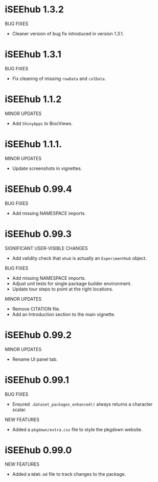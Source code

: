 # iSEEhub 1.3.2

BUG FIXES

* Cleaner version of bug fix introduced in version 1.3.1.

# iSEEhub 1.3.1

BUG FIXES

* Fix cleaning of missing `rowData` and `colData`.

# iSEEhub 1.1.2

MINOR UPDATES

* Add `ShinyApps` to BiocViews.

# iSEEhub 1.1.1.

MINOR UPDATES

* Update screenshots in vignettes.

# iSEEhub 0.99.4

BUG FIXES

* Add missing NAMESPACE imports.

# iSEEhub 0.99.3

SIGNIFICANT USER-VISIBLE CHANGES

* Add validity check that `ehub` is actually an `ExperimentHub` object.

BUG FIXES

* Add missing NAMESPACE imports.
* Adjust unit tests for single package builder environment.
* Update tour steps to point at the right locations.

MINOR UPDATES

* Remove CITATION file.
* Add an Introduction section to the main vignette.

# iSEEhub 0.99.2

MINOR UPDATES

* Rename UI panel tab.

# iSEEhub 0.99.1

BUG FIXES

* Ensured `.dataset_packages_enhanced()` always returns a character scalar.

NEW FEATURES

* Added a `pkgdown/extra.css` file to style the pkgdown website.

# iSEEhub 0.99.0

NEW FEATURES

* Added a `NEWS.md` file to track changes to the package.
